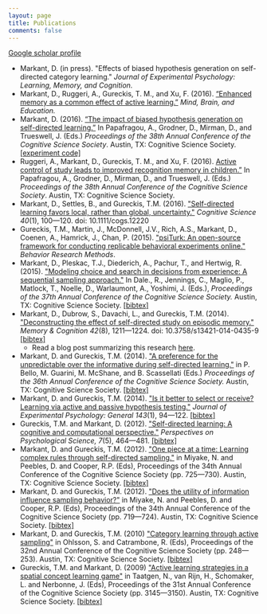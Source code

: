 ```yaml
---
layout: page
title: Publications
comments: false
---
```


[Google scholar profile](https://scholar.google.com/citations?user=lXiXiHAAAAAJ&hl=en)

- Markant, D. (in press). "Effects of biased hypothesis generation on self-directed category learning." *Journal of Experimental Psychology: Learning, Memory, and Cognition.*
- Markant, D., Ruggeri, A., Gureckis, T. M., and Xu, F. (2016). [“Enhanced memory as a common effect of active learning.”](/assets/MarkantEtAl_MBE2016.pdf) <i>Mind, Brain, and Education.</i>
- Markant, D. (2016). [“The impact of biased hypothesis generation on self-directed learning.”](/assets/Markant_CogSci2016.pdf) In Papafragou, A., Grodner, D., Mirman, D., and Trueswell, J. (Eds.) <i>Proceedings of the 38th Annual Conference of the Cognitive Science Society</i>. Austin, TX: Cognitive Science Society. [[experiment code]](https://github.com/dmarkant/exp_biasedHypothesisGeneration)
- Ruggeri, A., Markant, D., Gureckis, T. M., and Xu, F. (2016). [Active control of study leads to improved recognition memory in children.”](/assets/RuggeriEtAl_CogSci2016.pdf) In Papafragou, A., Grodner, D., Mirman, D., and Trueswell, J. (Eds.) <i>Proceedings of the 38th Annual Conference of the Cognitive Science Society</i>. Austin, TX: Cognitive Science Society.
- Markant, D., Settles, B., and Gureckis, T.M. (2016). <a href="http://dx.doi.org/10.1111/cogs.12220">"Self-directed learning favors local, rather than global, uncertainty."</a> <i>Cognitive Science 40</i>(1), 100—120. doi: 10.1111/cogs.12220
- Gureckis, T.M., Martin, J., McDonnell, J.V., Rich, A.S., Markant, D., Coenen, A., Hamrick, J., Chan, P. (2015).
<a href="/assets/psiTurkBRM2015.pdf">"psiTurk: An open-source framework for conducting replicable behavioral experiments online."</a>
<i>Behavior Research Methods</i>.
- Markant, D., Pleskac, T.J., Diederich, A., Pachur, T., and Hertwig, R. (2015). 
<a href="/assets/Markant_CogSci2015.pdf">"Modeling choice and search in decisions from experience: A sequential sampling approach."</a> 
In Dale., R., Jennings, C., Maglio, P., Matlock, T., Noelle, D., Warlaumont, A., Yoshimi, J. (Eds.), <i>Proceedings of the 37th Annual Conference of the Cognitive Science Society.</i> Austin, TX: Cognitive Science Society.
<a href="/assets/markant2015chase.bib">[bibtex]</a>
- Markant, D., Dubrow, S., Davachi, L., and Gureckis, T.M. (2014). <a href="http://link.springer.com/article/10.3758/s13421-014-0435-9">"Deconstructing the effect of self-directed study on episodic memory."</a> <i>Memory & Cognition 42</i>(8), 1211&mdash;1224. doi: 10.3758/s13421-014-0435-9
<a href="../doc/markant2014deconstructing.bib">[bibtex]</a>
  - Read a blog post summarizing this research [here](http://www.psychonomic.org/featured-content-detail/why-is-selfdirected-study-more-effective-than-foll).
- Markant, D. and Gureckis, T.M. (2014). <a href="/assets/MarkantGureckis_CogSci2014.pdf">"A preference for the unpredictable over the informative during self-directed learning."</a> in P. Bello, M. Guarini, M. McShane, and B. Scassellati (Eds.) <i>Proceedings of the 36th Annual Conference of the Cognitive Science Society.</i> Austin, TX: Cognitive Science Society.
<a href="/assets/markant2014unpredict.bib">[bibtex]</a>
- Markant, D. and Gureckis, T.M. (2014). <a href="http://dx.doi.org/10.1037/a0032108">"Is it better to select or receive? Learning via active and passive hypothesis testing."</a> <i>Journal of Experimental Psychology: General 143</i>(1), 94&mdash;122.
<a href="/assets/markant2014select.bib">[bibtex]</a>
- Gureckis, T.M. and Markant, D. (2012). <a href="http://gureckislab.org/papers/GureckisMarkantPPS2012.pdf">"Self-directed learning: A cognitive and computational perspective."</a> <i>Perspectives on Psychological Science, 7</i>(5), 464&mdash;481.
<a href="/assets/gureckis2012pps.bib">[bibtex]</a>                
- Markant, D. and Gureckis, T.M. (2012). <a href="http://gureckislab.org/papers/MarkantGureckis.CogSci2012.ternary.pdf">"One piece at a time: Learning complex rules through self-directed sampling."</a> in Miyake, N. and Peebles, D. and Cooper, R.P. (Eds), Proceedings of the 34th Annual Conference of the Cognitive Science Society (pp. 725&mdash;730). Austin, TX: Cognitive Science Society.
<a href="/assets/markant2012one.bib">[bibtex]</a>                
- Markant, D. and Gureckis, T.M. (2012). <a href="http://gureckislab.org/papers/MarkantGureckis.CogSci2012.battleship.pdf">"Does the utility of information influence sampling behavior?"</a> in Miyake, N. and Peebles, D. and Cooper, R.P. (Eds), Proceedings of the 34th Annual Conference of the Cognitive Science Society (pp. 719&mdash;724). Austin, TX: Cognitive Science Society.
<a href="/assets/markant2012utility.bib">[bibtex]</a>                                
- Markant, D. and Gureckis, T.M. (2010) <a href="http://gureckislab.org/papers/MarkantGureckisCogSci2010.pdf">"Category learning through active sampling"</a> in Ohlsson, S. and Catrambone, R. (Eds), Proceedings of the 32nd Annual Conference of the Cognitive Science Society (pp. 248&mdash;253). Austin, TX: Cognitive Science Society.
<a href="/assets/markant2010category.bib">[bibtex]</a>
- Gureckis, T.M. and Markant, D. (2009) <a href="http://smash.psych.nyu.edu/papers/GureckisMarkantCogSci2009.pdf">"Active learning strategies in a spatial concept learning game"</a> in Taatgen, N., van Rijn, H., Schomaker, L. and Nerbonne, J. (Eds), Proceedings of the 31st Annual Conference of the Cognitive Science Society (pp. 3145&mdash;3150). Austin, TX: Cognitive Science Society. 
<a href="/assets/gureckis2009battleship.bib">[bibtex]</a>                                    

